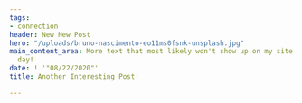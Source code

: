 ```yaml
---
tags:
- connection
header: New New Post
hero: "/uploads/bruno-nascimento-eo11ms0fsnk-unsplash.jpg"
main_content_area: More text that most likely won't show up on my site. Another learning
  day!
date: ! '"08/22/2020"'
title: Another Interesting Post!

---
```

